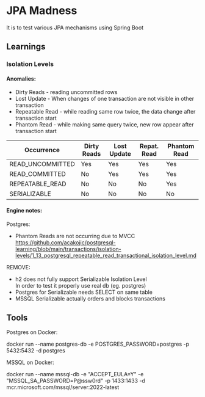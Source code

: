 # JPA Madness

It is to test various JPA mechanisms using Spring Boot

## Learnings

### Isolation Levels

#### Anomalies:

- Dirty Reads - reading uncommitted rows
- Lost Update - When changes of one transaction are not visible in other transaction
- Repeatable Read - while reading same row twice, the data change after transaction start
- Phantom Read - while making same query twice, new row appear after transaction start

| Occurrence       | Dirty Reads | Lost Update | Repat. Read | Phantom Read |
|------------------|-------------|-------------|-------------|--------------|
| READ_UNCOMMITTED | Yes         | Yes         | Yes         | Yes          |
| READ_COMMITTED   | No          | Yes         | Yes         | Yes          |
| REPEATABLE_READ  | No          | No          | No          | Yes          |
| SERIALIZABLE     | No          | No          | No          | No           |


#### Engine notes:

Postgres:

- Phantom Reads are not occurring due to MVCC  
  https://github.com/acakojic/postgresql-learning/blob/main/transactions/isolation-levels/1_13_postgresql_repeatable_read_transactional_isolation_level.md

REMOVE:
- h2 does not fully support Serializable Isolation Level  
  In order to test it properly use real db (eg. postgres)
- Postgres for Serializable needs SELECT on same table
- MSSQL Serializable actually orders and blocks transactions


## Tools

Postgres on Docker:

docker run --name postgres-db -e POSTGRES_PASSWORD=postgres -p 5432:5432 -d postgres

MSSQL on Docker:

docker run --name mssql-db -e "ACCEPT_EULA=Y" -e "MSSQL_SA_PASSWORD=P@ssw0rd" -p 1433:1433 -d mcr.microsoft.com/mssql/server:2022-latest